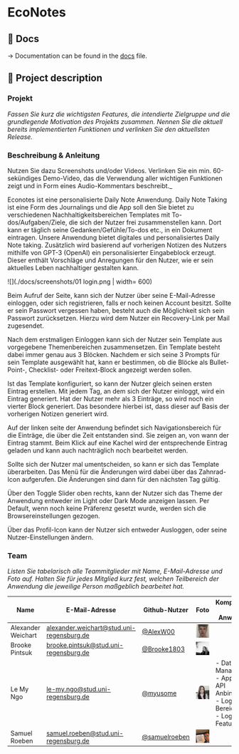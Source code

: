 # EcoNotes

## 📖 Docs

→ Documentation can be found in the [docs](docs/docs.md) file.

## 📝 Project description

### Projekt

_Fassen Sie kurz die wichtigsten Features, die intendierte Zielgruppe und die grundlegende Motivation des Projekts
zusammen. Nennen Sie die aktuell bereits implementierten Funktionen und verlinken Sie den aktuellsten Release._

### Beschreibung & Anleitung

Nutzen Sie dazu Screenshots und/oder Videos. Verlinken Sie ein min. 60-sekündiges Demo-Video, das die Verwendung aller wichtigen Funktionen zeigt und in Form
eines Audio-Kommentars beschreibt._

Econotes ist eine personalisierte Daily Note Anwendung. Daily Note Taking ist eine Form des Journalings und die App soll den
Sie bietet zu verschiedenen Nachhaltigkeitsbereichen Templates mit To-dos/Aufgaben/Ziele, die sich der Nutzer frei zusammenstellen kann. 
Dort kann er täglich seine Gedanken/Gefühle/To-dos etc., in ein Dokument eintragen. Unsere Anwendung bietet digitales und personalisiertes 
Daily Note taking. Zusätzlich wird basierend auf vorherigen Notizen des Nutzers mithilfe von GPT-3 (OpenAI) ein personalisierter Eingabeblock erzeugt. 
Dieser enthält Vorschläge und Anregungen für den Nutzer, wie er sein aktuelles Leben nachhaltiger gestalten kann.

![](./docs/screenshots/01 login.png | width= 600)

Beim Aufruf der Seite, kann sich der Nutzer über seine E-Mail-Adresse einloggen, oder sich registrieren, falls er noch keinen Account besitzt.
Sollte er sein Passwort vergessen haben, besteht auch die Möglichkeit sich sein Passwort zurücksetzen. Hierzu wird dem Nutzer ein Recovery-Link per Mail zugesendet.

Nach dem erstmaligen Einloggen kann sich der Nutzer sein Template aus vorgegebene Themenbereichen zusammensetzen. Ein Template besteht dabei immer genau aus 3 Blöcken.
Nachdem er sich seine 3 Prompts für sein Template ausgewählt hat, kann er bestimmen, ob die Blöcke als Bullet-Point-, Checklist- oder Freitext-Block angezeigt werden sollen.

Ist das Template konfiguriert, so kann der Nutzer gleich seinen ersten Eintrag erstellen. Mit jedem Tag, an dem sich der Nutzer einloggt, wird ein Eintrag generiert.
Hat der Nutzer mehr als 3 Einträge, so wird noch ein vierter Block generiert. Das besondere hierbei ist, dass dieser auf Basis der vorherigen Notizen generiert wird.

Auf der linken seite der Anwendung befindet sich Navigationsbereich für die Einträge, die über die Zeit entstanden sind. Sie zeigen an, von wann der Eintrag stammt.
Beim Klick auf eine Kachel wird der entsprechende Eintrag geladen und kann auch nachträglich noch bearbeitet werden.

Sollte sich der Nutzer mal umentscheiden, so kann er sich das Template überarbeiten. Das Menü für die Änderungen wird dabei über das Zahnrad-Icon aufgerufen. 
Die Änderungen sind dann für den nächsten Tag gültig.

Über den Toggle Slider oben rechts, kann der Nutzer sich das Theme der Anwendung entweder im Light oder Dark Mode anzeigen lassen. Per Default, wenn noch keine Präferenz gesetzt wurde,
werden sich die Browsereinstellungen gezogen.

Über das Profil-Icon kann der Nutzer sich entweder Ausloggen, oder seine Nutzer-Einstellungen ändern.


### Team

_Listen Sie tabelarisch alle Teammitglieder mit Name, E-Mail-Adresse und Foto auf. Halten Sie für jedes Mitglied kurz
fest, welchen Teilbereich der Anwendung die jeweilige Person maßgeblich bearbeitet hat._

| Name               | E-Mail-Adresse                            | Github-Nutzer                                    | Foto                                   | Komponenten der Anwendung                                                                |
|--------------------|-------------------------------------------|--------------------------------------------------|----------------------------------------|------------------------------------------------------------------------------------------|
| Alexander Weichart | alexander.weichart@stud.uni-regensburg.de | [@AlexW00](https://github.com/AlexW00)           | ![Alex](./docs/team/img-alex.jpeg)     |                                                                                          |
| Brooke Pintsuk     | brooke.pintsuk@stud.uni-regensburg.de     | [@Brooke1803](https://github.com/Brooke1803)     | ![Brooke](./docs/team/img-brooke.jpeg) |                                                                                          |
| Le My Ngo          | le-my.ngo@stud.uni-regensburg.de          | [@myusome](https://github.com/myusome)           | ![My](./docs/team/img-my.jpeg)         | - Data Manager <br/> - Appwrite API Anbindung <br/>- Login Bereich <br/>- Logout Feature |
| Samuel Roeben      | samuel.roeben@stud.uni-regensburg.de      | [@samuelroeben](https://github.com/samuelroeben) | ![Samuel](./docs/team/img-samuel.jpeg) |                                                                                          |
